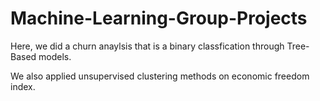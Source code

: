 # Machine-Learning-Group-Projects

Here, we did a churn anaylsis that is a binary classfication through  Tree-Based models.

We also applied unsupervised clustering methods on economic freedom index.
